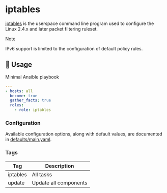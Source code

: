 # iptables

[iptables](https://www.netfilter.org/projects/iptables/index.html) is the userspace command line program used to configure the Linux 2.4.x and later packet filtering ruleset.

> [!NOTE]
> IPv6 support is limited to the configuration of default policy rules.

## 🚀 Usage

Minimal Ansible playbook

```yaml
---
- hosts: all
  become: true
  gather_facts: true
  roles:
    - role: iptables
```

### Configuration

Available configuration options, along with default values, are documented in [defaults/main.yaml](defaults/main.yaml).

### Tags

| Tag | Description |
| --- | ----------- |
| iptables | All tasks |
| update | Update all components |
